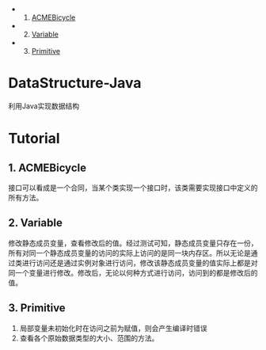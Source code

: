 <!-- vscode-markdown-toc -->
* 1. [ACMEBicycle](#ACMEBicycle)
* 2. [Variable](#Variable)
* 3. [Primitive](#Primitive)

<!-- vscode-markdown-toc-config
	numbering=true
	autoSave=true
	/vscode-markdown-toc-config -->
<!-- /vscode-markdown-toc -->
# DataStructure-Java
利用Java实现数据结构

# Tutorial
##  1. <a name='ACMEBicycle'></a>ACMEBicycle
接口可以看成是一个合同，当某个类实现一个接口时，该类需要实现接口中定义的所有方法。
##  2. <a name='Variable'></a>Variable
修改静态成员变量，查看修改后的值。经过测试可知，静态成员变量只存在一份，所有对同一个静态成员变量的访问的实际上访问的是同一块内存区。所以无论是通过类进行访问还是通过实例对象进行访问，修改该静态成员变量的值实际上都是对同一个变量进行修改。修改后，无论以何种方式进行访问，访问到的都是修改后的值。
##  3. <a name='Primitive'></a>Primitive
1. 局部变量未初始化时在访问之前为赋值，则会产生编译时错误
2. 查看各个原始数据类型的大小、范围的方法。
